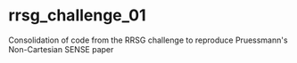 # rrsg_challenge_01
Consolidation of code from the RRSG challenge to reproduce Pruessmann's Non-Cartesian SENSE paper
